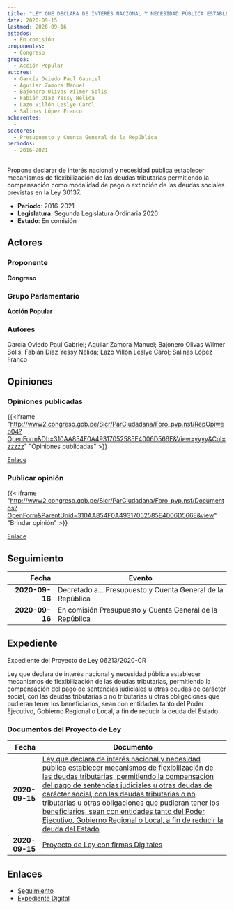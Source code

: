 ```yaml
---
title: "LEY QUE DECLARA DE INTERÉS NACIONAL Y NECESIDAD PÚBLICA ESTABLECER MECANISMOS DE FLEXIBILIZACIÓN DE LAS DEUDAS TRIBUTARIAS, PERMITIENDO LA COMPENSACIÓN DEL PAGO DE SENTENCIAS JUDICIALES U OTRAS DEUDAS DE CARÁCTER SOCIAL, CON LAS DEUDAS TRIBUTARIAS O NO TRIBUTARIAS U OTRAS OBLIGACIONES QUE PUDIERAN TENER LOS BENEFICIARIOS, SEAN CON ENTIDADES TANTO DEL PODER EJECUTIVO, GOBIERNO REGIONAL O LOCAL, A FIN DE REDUCIR LA DEUDA DEL ESTADO"
date: 2020-09-15
lastmod: 2020-09-16
estados: 
  - En comisión
proponentes: 
  - Congreso
grupos: 
  - Acción Popular
autores: 
  - García Oviedo Paul Gabriel
  - Aguilar Zamora Manuel
  - Bajonero Olivas Wilmer Solis
  - Fabián Díaz Yessy Nélida
  - Lazo Villón Leslye Carol
  - Salinas López Franco
adherentes: 
  - 
sectores: 
  - Presupuesto y Cuenta General de la República
periodos: 
  - 2016-2021
---
```


Propone declarar de interés nacional y necesidad pública establecer mecanismos de flexibilización de las deudas tributarias permitiendo la compensación como modalidad de pago o extinción de las deudas sociales previstas en la Ley 30137.

- **Periodo**: 2016-2021
- **Legislatura**: Segunda Legislatura Ordinaria 2020
- **Estado**: En comisión

## Actores

### Proponente

**Congreso**

### Grupo Parlamentario

**Acción Popular**

### Autores

García Oviedo Paul Gabriel; Aguilar Zamora Manuel; Bajonero Olivas Wilmer Solis; Fabián Díaz Yessy Nélida; Lazo Villón Leslye Carol; Salinas López Franco


## Opiniones

### Opiniones publicadas

{{<iframe "http://www2.congreso.gob.pe/Sicr/ParCiudadana/Foro_pvp.nsf/RepOpiweb04?OpenForm&Db=310AA854F0A49317052585E4006D566E&View=yyyy&Col=zzzzz" "Opiniones publicadas" >}}

[Enlace](http://www2.congreso.gob.pe/Sicr/ParCiudadana/Foro_pvp.nsf/RepOpiweb04?OpenForm&Db=310AA854F0A49317052585E4006D566E&View=yyyy&Col=zzzzz)
### Publicar opinión

{{< iframe "http://www2.congreso.gob.pe/Sicr/ParCiudadana/Foro_pvp.nsf/Documentos?OpenForm&ParentUnid=310AA854F0A49317052585E4006D566E&view" "Brindar opinión" >}}

[Enlace](http://www2.congreso.gob.pe/Sicr/ParCiudadana/Foro_pvp.nsf/Documentos?OpenForm&ParentUnid=310AA854F0A49317052585E4006D566E&view)

## Seguimiento

| Fecha | Evento |
|------:|--------|
| **2020-09-16** | Decretado a... Presupuesto y Cuenta General de la República|
| **2020-09-16** | En comisión Presupuesto y Cuenta General de la República|


## Expediente

Expediente del Proyecto de Ley 06213/2020-CR

Ley que declara de interés nacional y necesidad pública establecer mecanismos de flexibilización de las deudas tributarias, permitiendo la compensación del pago de sentencias judiciales u otras deudas de carácter social, con las deudas tributarias o no tributarias u otras obligaciones que pudieran tener los beneficiarios, sean con entidades tanto del Poder Ejecutivo, Gobierno Regional o Local, a fin de reducir la deuda del Estado


### Documentos del Proyecto de Ley

| Fecha | Documento |
|------:|--------|
| **2020-09-15** | [Ley que declara de interés nacional y necesidad pública establecer mecanismos de flexibilización de las deudas tributarias, permitiendo la compensación del pago de sentencias judiciales u otras deudas de carácter social, con las deudas tributarias o no tributarias u otras obligaciones que pudieran tener los beneficiarios, sean con entidades tanto del Poder Ejecutivo, Gobierno Regional o Local, a fin de reducir la deuda del Estado](http://www.leyes.congreso.gob.pe/Documentos/2016_2021/Proyectos_de_Ley_y_de_Resoluciones_Legislativas/PL06213-20200915.pdf) |
| **2020-09-15** | [Proyecto de Ley con firmas Digitales](http://www.leyes.congreso.gob.pe/Documentos/2016_2021/Proyectos_de_Ley_y_de_Resoluciones_Legislativas/Proyectos_Firmas_digitales/PL06213.pdf) |

## Enlaces 

- [Seguimiento](http://www2.congreso.gob.pehttp://www2.congreso.gob.pe/Sicr/TraDocEstProc/CLProLey2016.nsf/f7fff46988ca05b1052578e100829cc7/4bb23ede6365da7a052585e40077192d?OpenDocument)
- [Expediente Digital](http://www2.congreso.gob.pehttp://www2.congreso.gob.pe/Sicr/TraDocEstProc/CLProLey2016.nsf/f7fff46988ca05b1052578e100829cc7/4bb23ede6365da7a052585e40077192d?OpenDocument&Click=05257FB7005EB655.eb71d0cf91d8294e05256cdf006b5706/$Body/0.1C6C)
